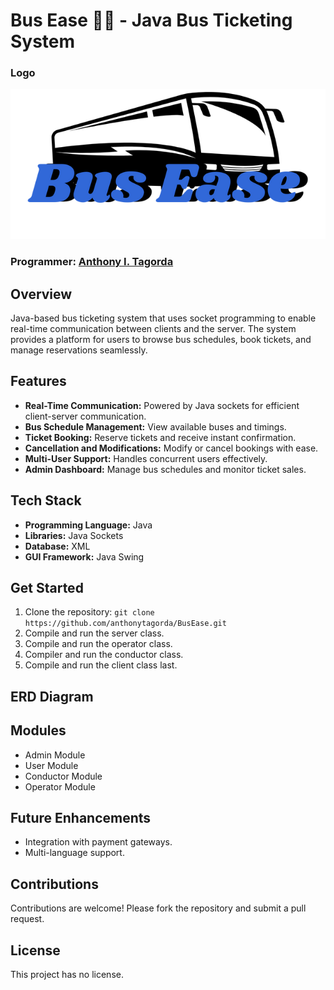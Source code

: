 # Bus Ease 🚌🎫 - Java Bus Ticketing System 

### Logo 
<img src=src/public/images/bus_ease_logo.png>

### Programmer: [Anthony I. Tagorda](https://github.com/anthonytagorda)

## Overview
Java-based bus ticketing system that uses socket programming to enable
real-time communication between clients and the server.
The system provides a platform for users to browse bus schedules,
book tickets, and manage reservations seamlessly.

## Features
- **Real-Time Communication:** Powered by Java sockets for efficient client-server communication.
- **Bus Schedule Management:** View available buses and timings.
- **Ticket Booking:** Reserve tickets and receive instant confirmation.
- **Cancellation and Modifications:** Modify or cancel bookings with ease.
- **Multi-User Support:** Handles concurrent users effectively.
- **Admin Dashboard:** Manage bus schedules and monitor ticket sales.

## Tech Stack
- **Programming Language:** Java 
- **Libraries:** Java Sockets
- **Database:** XML
- **GUI Framework:** Java Swing

## Get Started
1. Clone the repository:
`git clone https://github.com/anthonytagorda/BusEase.git`
2. Compile and run the server class.
3. Compile and run the operator class.
4. Compiler and run the conductor class.
5. Compile and run the client class last.

## ERD Diagram

## Modules
- Admin Module
- User Module
- Conductor Module
- Operator Module

## Future Enhancements
- Integration with payment gateways.
- Multi-language support.

## Contributions
Contributions are welcome! Please fork the repository and submit a pull request.

## License
This project has no license.